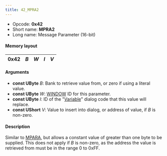 ```yaml
---
title: 42_MPRA2
---
```


-   Opcode: **0x42**
-   Short name: **MPRA2**
-   Long name: Message Parameter (16-bit)

#### Memory layout

| 0x42 | *B* | *W* | *I* | *V* |
|------|-----|-----|-----|-----|

#### Arguments

-   **const UByte** *B*: Bank to retrieve value from, or zero if using a literal value.
-   **const UByte** *W*: [WINDOW](50_WINDOW.md) ID for this parameter.
-   **const UByte** *I*: ID of the "[Variable](../../Variable_Dialog.md)" dialog code that this value will replace.
-   **const UShort** *V*: Value to insert into dialog, or address of value, if *B* is non-zero.

#### Description

Similar to [MPARA](41_MPARA.md), but allows a constant value of greater than one byte to be supplied. This does not apply if *B* is non-zero, as the address the value is retrieved from must be in the range 0 to 0xFF.

